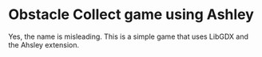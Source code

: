 Obstacle Collect game using Ashley
===

Yes, the name is misleading.
This is a simple game that uses LibGDX and the Ahsley extension.
